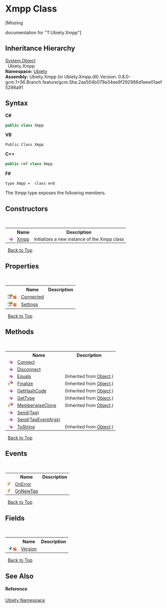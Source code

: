 # Xmpp Class
 

\[Missing <summary> documentation for "T:Ubiety.Xmpp"\]


## Inheritance Hierarchy
<a href="http://msdn2.microsoft.com/en-us/library/e5kfa45b" target="_blank">System.Object</a><br />&nbsp;&nbsp;Ubiety.Xmpp<br />
**Namespace:**&nbsp;<a href="6914e263-4eb2-ee9a-b0e6-9e93cef96d47">Ubiety</a><br />**Assembly:**&nbsp;Ubiety.Xmpp (in Ubiety.Xmpp.dll) Version: 0.8.0-gcm.1+56.Branch.feature/gcm.Sha.2aa504b079a34ee9f292986d1eee01aef5298a91

## Syntax

**C#**<br />
``` C#
public class Xmpp
```

**VB**<br />
``` VB
Public Class Xmpp
```

**C++**<br />
``` C++
public ref class Xmpp
```

**F#**<br />
``` F#
type Xmpp =  class end
```

The Xmpp type exposes the following members.


## Constructors
&nbsp;<table><tr><th></th><th>Name</th><th>Description</th></tr><tr><td>![Public method](media/pubmethod.gif "Public method")</td><td><a href="28272e9f-7dc2-5c6b-bae6-7f500d52567e">Xmpp</a></td><td>
Initializes a new instance of the Xmpp class</td></tr></table>&nbsp;
<a href="#xmpp-class">Back to Top</a>

## Properties
&nbsp;<table><tr><th></th><th>Name</th><th>Description</th></tr><tr><td>![Public property](media/pubproperty.gif "Public property")![Static member](media/static.gif "Static member")</td><td><a href="205eb7cc-8255-fbfa-d237-d829cb3af4b9">Connected</a></td><td /></tr><tr><td>![Public property](media/pubproperty.gif "Public property")![Static member](media/static.gif "Static member")</td><td><a href="520078c7-4449-c641-f7b6-a88230d5d648">Settings</a></td><td /></tr></table>&nbsp;
<a href="#xmpp-class">Back to Top</a>

## Methods
&nbsp;<table><tr><th></th><th>Name</th><th>Description</th></tr><tr><td>![Public method](media/pubmethod.gif "Public method")</td><td><a href="6b6171f5-2bee-1504-96ec-20ac4781324c">Connect</a></td><td /></tr><tr><td>![Public method](media/pubmethod.gif "Public method")</td><td><a href="eaa8db52-081b-ca1b-705a-00fb1d2ec327">Disconnect</a></td><td /></tr><tr><td>![Public method](media/pubmethod.gif "Public method")</td><td><a href="http://msdn2.microsoft.com/en-us/library/bsc2ak47" target="_blank">Equals</a></td><td> (Inherited from <a href="http://msdn2.microsoft.com/en-us/library/e5kfa45b" target="_blank">Object</a>.)</td></tr><tr><td>![Protected method](media/protmethod.gif "Protected method")</td><td><a href="http://msdn2.microsoft.com/en-us/library/4k87zsw7" target="_blank">Finalize</a></td><td> (Inherited from <a href="http://msdn2.microsoft.com/en-us/library/e5kfa45b" target="_blank">Object</a>.)</td></tr><tr><td>![Public method](media/pubmethod.gif "Public method")</td><td><a href="http://msdn2.microsoft.com/en-us/library/zdee4b3y" target="_blank">GetHashCode</a></td><td> (Inherited from <a href="http://msdn2.microsoft.com/en-us/library/e5kfa45b" target="_blank">Object</a>.)</td></tr><tr><td>![Public method](media/pubmethod.gif "Public method")</td><td><a href="http://msdn2.microsoft.com/en-us/library/dfwy45w9" target="_blank">GetType</a></td><td> (Inherited from <a href="http://msdn2.microsoft.com/en-us/library/e5kfa45b" target="_blank">Object</a>.)</td></tr><tr><td>![Protected method](media/protmethod.gif "Protected method")</td><td><a href="http://msdn2.microsoft.com/en-us/library/57ctke0a" target="_blank">MemberwiseClone</a></td><td> (Inherited from <a href="http://msdn2.microsoft.com/en-us/library/e5kfa45b" target="_blank">Object</a>.)</td></tr><tr><td>![Public method](media/pubmethod.gif "Public method")</td><td><a href="d60e0216-0deb-feea-b8b2-25e027e1fe19">Send(Tag)</a></td><td /></tr><tr><td>![Public method](media/pubmethod.gif "Public method")</td><td><a href="2dab9862-9a85-6085-bef2-04eb8ae5312c">Send(TagEventArgs)</a></td><td /></tr><tr><td>![Public method](media/pubmethod.gif "Public method")</td><td><a href="http://msdn2.microsoft.com/en-us/library/7bxwbwt2" target="_blank">ToString</a></td><td> (Inherited from <a href="http://msdn2.microsoft.com/en-us/library/e5kfa45b" target="_blank">Object</a>.)</td></tr></table>&nbsp;
<a href="#xmpp-class">Back to Top</a>

## Events
&nbsp;<table><tr><th></th><th>Name</th><th>Description</th></tr><tr><td>![Public event](media/pubevent.gif "Public event")</td><td><a href="c8ee8878-f873-4eb7-57dc-b760cf88959f">OnError</a></td><td /></tr><tr><td>![Public event](media/pubevent.gif "Public event")</td><td><a href="f7d590a1-4e93-cf79-b297-bdc538eedb0f">OnNewTag</a></td><td /></tr></table>&nbsp;
<a href="#xmpp-class">Back to Top</a>

## Fields
&nbsp;<table><tr><th></th><th>Name</th><th>Description</th></tr><tr><td>![Public field](media/pubfield.gif "Public field")![Static member](media/static.gif "Static member")</td><td><a href="d66415bd-83ac-4af3-27f6-2937c3a10dbf">Version</a></td><td /></tr></table>&nbsp;
<a href="#xmpp-class">Back to Top</a>

## See Also


#### Reference
<a href="6914e263-4eb2-ee9a-b0e6-9e93cef96d47">Ubiety Namespace</a><br />